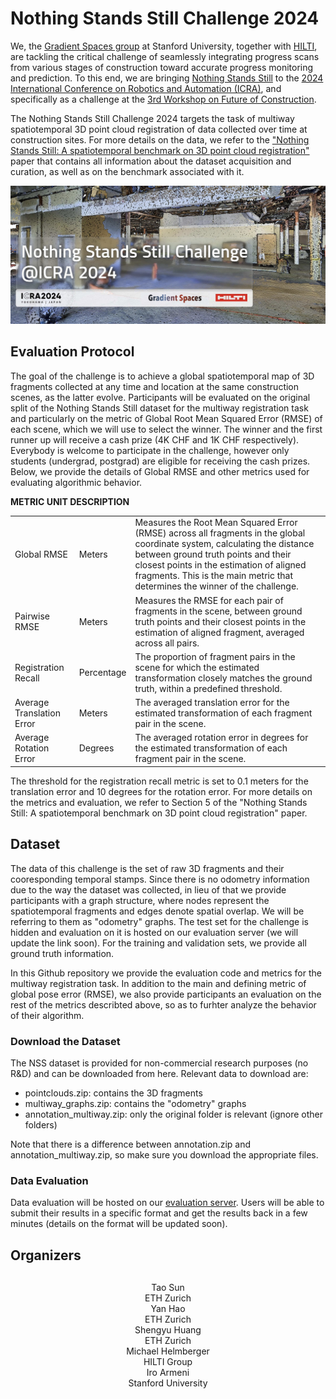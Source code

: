# Nothing Stands Still Challenge 2024

We, the <a href="https://gradientspaces.stanford.edu/">Gradient Spaces group</a> at Stanford University, together with <a href="https://hilti-challenge.com/index.html">HILTI</a>, are tackling the critical challenge of seamlessly integrating progress scans from various stages of construction toward accurate progress monitoring and prediction. To this end, we are bringing <a href="https://nothing-stands-still.com/">Nothing Stands Still</a> to the <a href="https://2024.ieee-icra.org/">2024 International Conference on Robotics and Automation (ICRA)</a>, and specifically as a challenge at the <a href="https://construction-robots.github.io/">3rd Workshop on Future of Construction</a>.

The Nothing Stands Still Challenge 2024 targets the task of multiway spatiotemporal 3D point cloud registration of data collected over time at construction sites. For more details on the data, we refer to the <a href="https://nothing-stands-still.com/challenge#">"Nothing Stands Still: A spatiotemporal benchmark on 3D point cloud registration"</a> paper that contains all information about the dataset acquisition and curation, as well as on the benchmark associated with it.

<img src="challenge-teaser.jpeg">

## Evaluation Protocol
The goal of the challenge is to achieve a global spatiotemporal map of 3D fragments collected at any time and location at the same construction scenes, as the latter evolve. Participants will be evaluated on the original split of the Nothing Stands Still dataset for the multiway registration task and particularly on the metric of Global Root Mean Squared Error (RMSE) of each scene, which we will use to select the winner. The winner and the first runner up will receive a cash prize (4K CHF and 1K CHF respectively). Everybody is welcome to participate in the challenge, however only students (undergrad, postgrad) are eligible for receiving the cash prizes. Below, we provide the details of Global RMSE and other metrics used for evaluating algorithmic behavior.

<b>METRIC	UNIT	DESCRIPTION</b>
<table>
  <tr>
    <td>Global RMSE</td>
    <td>Meters</td>
    <td>Measures the Root Mean Squared Error (RMSE) across all fragments in the global coordinate system, calculating the distance between ground truth points and their closest points in the estimation of aligned fragments. This is the main metric that determines the winner of the challenge.</td>
  </tr>
  <tr>
    <td>Pairwise RMSE</td>
    <td>Meters</td>
    <td>Measures the RMSE for each pair of fragments in the scene, between ground truth points and their closest points in the estimation of aligned fragment, averaged across all pairs.</td>
  </tr>
  <tr>
    <td>Registration Recall</td>
    <td>Percentage</td>
    <td>The proportion of fragment pairs in the scene for which the estimated transformation closely matches the ground truth, within a predefined threshold.</td>
  </tr>
  <tr>
    <td>Average Translation Error</td>
    <td>Meters</td>
    <td>The averaged translation error for the estimated transformation of each fragment pair in the scene.</td>
  </tr>
  <tr>
    <td>Average Rotation Error</td>
    <td>Degrees</td>
    <td>The averaged rotation error in degrees for the estimated transformation of each fragment pair in the scene.</td>
  </tr>
</table>
		
The threshold for the registration recall metric is set to 0.1 meters for the translation error and 10 degrees for the rotation error. For more details on the metrics and evaluation, we refer to Section 5 of the "Nothing Stands Still: A spatiotemporal benchmark on 3D point cloud registration" paper.



## Dataset
The data of this challenge is the set of raw 3D fragments and their cooresponding temporal stamps. Since there is no odometry information due to the way the dataset was collected, in lieu of that we provide participants with a graph structure, where nodes represent the spatiotemporal fragments and edges denote spatial overlap. We will be referring to them as "odometry" graphs. The test set for the challenge is hidden and evaluation on it is hosted on our evaluation server (we will update the link soon). For the training and validation sets, we provide all ground truth information.

In this Github repository we provide the evaluation code and metrics for the multiway registration task. In addition to the main and defining metric of global pose error (RMSE), we also provide participants an evaluation on the rest of the metrics describted above, so as to furhter analyze the behavior of their algorithm.



### Download the Dataset
The NSS dataset is provided for non-commercial research purposes (no R&D) and can be downloaded from here. Relevant data to download are:
<ul>
  <li> pointclouds.zip:         contains the 3D fragments</li>
  <li> multiway_graphs.zip:     contains the "odometry" graphs</li>
  <li> annotation_multiway.zip: only the original folder is relevant (ignore other folders)</li>
</ul>
Note that there is a difference between annotation.zip and annotation_multiway.zip, so make sure you download the appropriate files.

### Data Evaluation
Data evaluation will be hosted on our <a href="https://eval.nothing-stands-still.com/">evaluation server</a>. Users will be able to submit their results in a specific format and get the results back in a few minutes (details on the format will be updated soon).

## Organizers

<div class="row" style="margin-top:30px; text-align: center">
	<div class="col-lg-2 col-md-2 col-sm-2 col-xs-12r">
		<!--img src="https://www.suniique.com/authors/admin/avatar_hua1a481ec1dd6fcaa43928bb8e6a782f7_81695_250x250_fill_q90_lanczos_center.jpg" style="width:16%"></br-->
  		Tao Sun</br>
    		ETH Zurich
	</div>
	<div class="col-lg-2 col-md-2 col-sm-2 col-xs-12">
		<!--img src="https://media.licdn.com/dms/image/C5603AQHfUulJV2wETg/profile-displayphoto-shrink_400_400/0/1646178942166?e=1691020800&v=beta&t=cUEX0eIy3dtC-HyIVwvH2oEICr6GV5HFE8a4lEoFBZk" style="width:16%"></br-->
  		Yan Hao</br>
    		ETH Zurich
	</div>
	<div class="col-lg-2 col-md-2 col-sm-2 col-xs-12">
		<!--img src="https://shengyuh.github.io/thumbnail/portrait.jpg" style="width:16%"></br-->
  		Shengyu Huang</br>
    		ETH Zurich
	</div>
	<div class="col-lg-2 col-md-2 col-sm-2 col-xs-12">
		<!--img src="https://images.app.goo.gl/iQikSYFLCq8mqm669" style="width:16%"></br-->
  		Michael Helmberger</br>
    		HILTI Group
	</div>
	<div class="col-lg-2 col-md-2 col-sm-2 col-xs-12">
		<!--img src="https://ir0.github.io/files/images/iro_armeni.png" style="width:16%"></br-->
  		Iro Armeni</br>
    		Stanford University
	</div>
 	<div class="col-lg-2 col-md-2 col-sm-2 col-xs-12 text-center">
	</div>
 </div>
